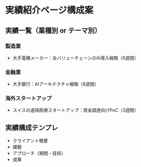 # 実績紹介ページ構成案

## 実績一覧（業種別 or テーマ別）

### 製造業
- 大手電機メーカー：全バリューチェーンのAI導入戦略（6週間）

### 金融業
- 大手銀行：AIアーキテクチャ戦略（8週間）

### 海外スタートアップ
- スイスの遠隔医療スタートアップ：資金調達向けPoC（3週間）

## 実績構成テンプレ
- クライアント概要
- 課題
- アプローチ（期間・技術）
- 成果